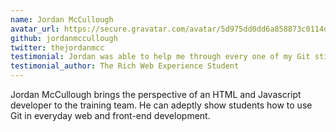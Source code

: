 ```yaml
---
name: Jordan McCullough
avatar_url: https://secure.gravatar.com/avatar/5d975dd0dd6a858873c0114d415c6908?s=400&d=https://a248.e.akamai.net/assets.github.com%2Fimages%2Fgravatars%2Fgravatar-user-420.png
github: jordanmccullough
twitter: thejordanmcc
testimonial: Jordan was able to help me through every one of my Git sticking points
testimonial_author: The Rich Web Experience Student
---
```


Jordan McCullough brings the perspective of an HTML and Javascript developer to the training team. He can adeptly show students how to use Git in everyday web and front-end development.
